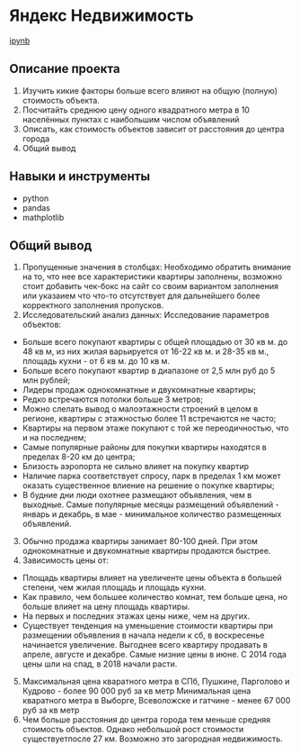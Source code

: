 # Яндекс Недвижимость
[ipynb](https://github.com/ksyuuush/Portfolio-/blob/main/Project2/Project2.ipynb)

## Описание проекта
1. Изучить кикие факторы больше всего влияют на общую (полную) стоимость объекта.
2. Посчитайть среднюю цену одного квадратного метра в 10 населённых пунктах с наибольшим числом объявлений 
3. Описать, как стоимость объектов зависит от расстояния до центра города
4. Общий вывод
## Навыки и инструменты
- python
- pandas
- mathplotlib
## Общий вывод
1. Пропущенные значения в столбцах:
Необходимо обратить внимание на то, что нее все характеристики квартиры заполнены, возможно стоит добавить чек-бокс на сайт со своим вариантом заполнения или указаием что что-то отсутствует для дальнейшего более корректного заполнения пропусков.
2. Исследовательский анализ данных:
Исследование параметров объектов:
- Больше всего покупают квартиры  с общей площадью от 30 кв м. до 48 кв м, из них жилая варьируется от 16-22 кв м. и 28-35 кв м., площадь кухни - от 6 кв м. до 10 кв м.
- Больше всего покупают квартир в диапазоне от 2,5 млн руб до 5 млн рублей;
- Лидеры продаж однокомнатные и двукомнатные квартиры;
- Редко встречаются потолки больше 3 метров;
- Можно слелать вывод о малоэтажности строений в целом в регионе, квартиры с этажностью более 11 встречаются не часто;
- Квартиры на первом этаже покупают с той же переодичностью, что и на последнем;
- Самые популярные районы для покупки квартиры находятся в пределах 8-20 км до центра;
- Близость аэропорта не сильно влияет на покупку квартир
- Наличие парка соответствует спросу, парк в пределах 1 км может оказать существенное влиение на решение о покупке квартиры;
- В будние дни люди охотнее размещают объявления, чем в выходные. Самые популярные месяцы размещений объявлений - январь и декабрь, в мае - минимальное количество размещенных объявлений.
3. Обычно продажа квартиры занимает 80-100 дней. При этом однокомнатные и двукомнатные квартиры продаются быстрее. 
4. Зависимость цены от:
- Площадь квартиры влияет на увеличенте цены объекта в большей степени, чем жилая площадь и площадь кухни. 
- Как правило, чем большее количество комнат, тем больше цена, но больше влияет на цену площадь квартиры.
- На первых и последних этажах цены ниже, чем на других.
- Существует тенденция на уменьшение стоимости квартиры при размещении объявления в начала недели к сб, в воскресенье начинается увеличение. Выгоднее всего квартиру продавать в апреле, августе и декабре. Самые низние цены в июне. С 2014 года цены шли на спад, в 2018 начали расти.  
5. Максимальная цена кваратного метра в СПб, Пушкине, Парголово и Кудрово - более 90 000 руб за кв метр Минимальная цена кваратного метра в Выборге, Всеволожске и гатчине - менее 67 000 руб за кв метр
6. Чем больше расстояния до центра города тем меньше средняя стоимость объектов. Однако небольшой рост стоимости существуетпосле 27 км. Возможно это загородная недвижимость.
